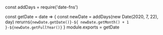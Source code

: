 const addDays = require('date-fns')

const getDate = date => {
  const newDate = addDays(new Date(2020, 7, 22), day)
  rerurn`${newDate.getDate()}-${
    newDate.getMonth() + 1
  }-${newDate.getFullYear()}`
}
module.exports = getDate
